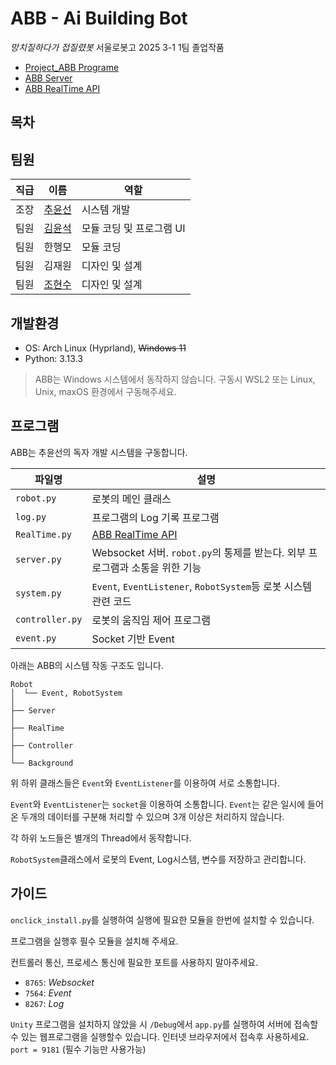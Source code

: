 # ABB - Ai Building Bot
*망치질하다가 접질렸봇*
서울로봇고 2025 3-1 1팀 졸업작품

- [Project_ABB Programe](https://github.com/seon0313/Project_ABB_Program)
- [ABB Server](https://github.com/seon0313/ABB_Server)
- [ABB RealTime API](https://github.com/seon0313/ABB_RealTime_AI)

## 목차

## 팀원

|직급|이름|역할|
|---|---|---|
|조장|[추윤선](https://github.com/seon0313)|시스템 개발|
|팀원|[김윤석](https://github.com/yoon7270)|모듈 코딩 및 프로그램 UI|
|팀원|한행모|모듈 코딩|
|팀원|김재원|디자인 및 설계|
|팀원|[조현수](https://github.com/johyunsu2mb)|디자인 및 설계|

## 개발환경

- OS: Arch Linux (Hyprland), ~~Windows 11~~
- Python: 3.13.3

> ABB는 Windows 시스템에서 동작하지 않습니다. 구동시 WSL2 또는 Linux, Unix, maxOS 환경에서 구동해주세요.

## 프로그램

ABB는 추윤선의 독자 개발 시스템을 구동합니다.


|파일명|설명|
|---|---|
|`robot.py`|로봇의 메인 클래스|
|`log.py`|프로그램의 Log 기록 프로그램|
|`RealTime.py`|[ABB RealTime API](https://github.com/seon0313/ABB_RealTime_AI)|
|`server.py`|Websocket 서버. `robot.py`의 통제를 받는다. 외부 프로그램과 소통을 위한 기능|
|`system.py`|`Event`, `EventListener`, `RobotSystem`등 로봇 시스템 관련 코드|
|`controller.py`|로봇의 움직임 제어 프로그램|
|`event.py`|Socket 기반 Event|

아래는 ABB의 시스템 작동 구조도 입니다.

```
Robot
│  └── Event, RobotSystem
│
├── Server
│
├── RealTime
│
├── Controller
│
└── Background
```

위 하위 클래스들은 `Event`와 `EventListener`를 이용하여 서로 소통합니다.

`Event`와 `EventListener`는 `socket`을 이용하여 소통합니다. `Event`는 같은 일시에 들어온 두개의 데이터를 구분해 처리할 수 있으며 3개 이상은 처리하지 않습니다.

각 하위 노드들은 별개의 Thread에서 동작합니다.

`RobotSystem`클래스에서 로봇의 Event, Log시스템, 변수를 저장하고 관리합니다.

## 가이드

`onclick_install.py`를 실행하여 실행에 필요한 모듈을 한번에 설치할 수 있습니다.

프로그램을 실행후 필수 모듈을 설치해 주세요.

컨트롤러 통신, 프로세스 통신에 필요한 포트를 사용하지 말아주세요.
* `8765`: *Websocket*
* `7564`: *Event*
* `8267`: *Log*

`Unity` 프로그램을 설치하지 않았을 시 `/Debug`에서 `app.py`를 실행하여 서버에 접속할수 있는 웹프로그램을 실행할수 있습니다. 인터넷 브라우저에서 접속후 사용하세요. `port = 9181`
(필수 기능만 사용가능)